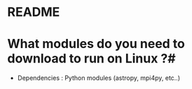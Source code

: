 # README #

# What modules do you need to download to run on Linux ?#
* Dependencies : Python modules (astropy, mpi4py, etc..)
